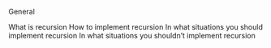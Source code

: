 General

What is recursion
How to implement recursion
In what situations you should implement recursion
In what situations you shouldn’t implement recursion
